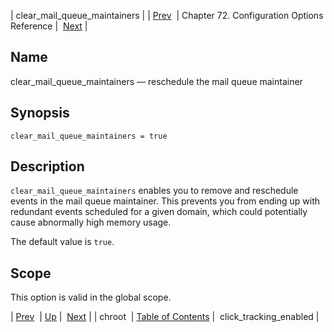 | clear_mail_queue_maintainers |
| [Prev](conf.ref.chroot)  | Chapter 72. Configuration Options Reference |  [Next](config.click_tracking_enabled) |

<a name="conf.ref.clear_mail_queue_maintainers"></a>
## Name

clear_mail_queue_maintainers — reschedule the mail queue maintainer

## Synopsis

`clear_mail_queue_maintainers = true`

<a name="idp23860736"></a>
## Description

`clear_mail_queue_maintainers` enables you to remove and reschedule events in the mail queue maintainer. This prevents you from ending up with redundant events scheduled for a given domain, which could potentially cause abnormally high memory usage.

The default value is `true`.

<a name="idp23865584"></a>
## Scope

This option is valid in the global scope.

| [Prev](conf.ref.chroot)  | [Up](config.options.ref) |  [Next](config.click_tracking_enabled) |
| chroot  | [Table of Contents](index) |  click_tracking_enabled |

